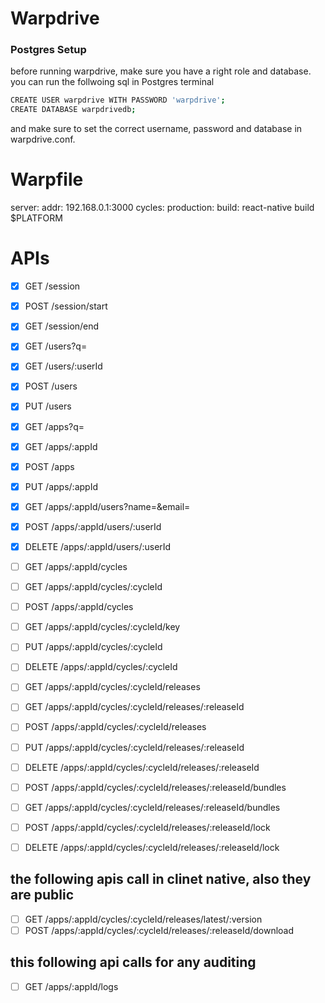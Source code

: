 # Warpdrive

### Postgres Setup

before running warpdrive, make sure you have a right role and database. you can run the follwoing sql in Postgres terminal

```bash
CREATE USER warpdrive WITH PASSWORD 'warpdrive';
CREATE DATABASE warpdrivedb;
```

and make sure to set the correct username, password and database in warpdrive.conf.

# Warpfile

server:
  addr: 192.168.0.1:3000
cycles:
  production:
    build: react-native build $PLATFORM

# APIs

- [x] GET       /session
- [x] POST      /session/start
- [x] GET       /session/end

- [x] GET       /users?q=
- [x] GET       /users/:userId
- [X] POST      /users
- [X] PUT       /users

- [x] GET       /apps?q=
- [x] GET       /apps/:appId
- [x] POST      /apps
- [X] PUT       /apps/:appId

- [x] GET       /apps/:appId/users?name=&email=
- [x] POST      /apps/:appId/users/:userId
- [x] DELETE    /apps/:appId/users/:userId

- [ ] GET       /apps/:appId/cycles
- [ ] GET       /apps/:appId/cycles/:cycleId
- [ ] POST      /apps/:appId/cycles
- [ ] GET       /apps/:appId/cycles/:cycleId/key
- [ ] PUT       /apps/:appId/cycles/:cycleId
- [ ] DELETE    /apps/:appId/cycles/:cycleId

- [ ] GET       /apps/:appId/cycles/:cycleId/releases
- [ ] GET       /apps/:appId/cycles/:cycleId/releases/:releaseId
- [ ] POST      /apps/:appId/cycles/:cycleId/releases
- [ ] PUT       /apps/:appId/cycles/:cycleId/releases/:releaseId
- [ ] DELETE    /apps/:appId/cycles/:cycleId/releases/:releaseId
- [ ] POST      /apps/:appId/cycles/:cycleId/releases/:releaseId/bundles
- [ ] GET       /apps/:appId/cycles/:cycleId/releases/:releaseId/bundles
- [ ] POST      /apps/:appId/cycles/:cycleId/releases/:releaseId/lock
- [ ] DELETE    /apps/:appId/cycles/:cycleId/releases/:releaseId/lock

## the following apis call in clinet native, also they are public

- [ ] GET       /apps/:appId/cycles/:cycleId/releases/latest/:version
- [ ] POST      /apps/:appId/cycles/:cycleId/releases/:releaseId/download

## this following api calls for any auditing

- [ ] GET       /apps/:appId/logs

